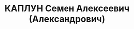 ---
title: КАПЛУН Семен Алексеевич (Александрович)
description: 'Род. в 1892, Харьковская обл., Печенежский р-н, с. Мартов?, украинец,
  член КП(б)У с 1918 по 1937. Проживал: Харьковская обл., с. Печенеги. Нач.районного
  отд.связи в с.Печенеги

  Арестован Печенеж. РО НКВД 14.10.1937. Обв. по ст. 54-7, 8, 11 УК УССР. Приговор:
  ВК ВС СССР, 30.12.1937 – ВМН с конфискацией имущества. Расстрелян 31.12.1937.

  Реабилитирован ВК ВС СССР 27.02.1958'
---